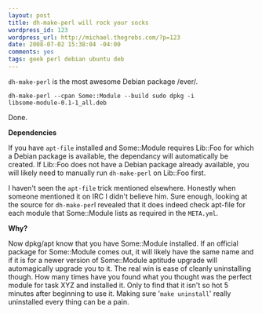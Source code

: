 ```yaml
--- 
layout: post
title: dh-make-perl will rock your socks
wordpress_id: 123
wordpress_url: http://michael.thegrebs.com/?p=123
date: 2008-07-02 15:38:04 -04:00
comments: yes
tags: geek perl debian ubuntu deb
---
```

<code>dh-make-perl</code> is the most awesome Debian package /ever/.

<code>dh-make-perl --cpan Some::Module --build
sudo dpkg -i libsome-module-0.1-1_all.deb</code>

Done.

<strong>Dependencies</strong>

If you have <code>apt-file</code> installed and Some::Module requires Lib::Foo for which a Debian package is available, the dependancy will automatically be created.  If Lib::Foo does not have a Debian package already available, you will likely  need to manually run <code>dh-make-perl</code> on Lib::Foo first.

I haven't seen the <code>apt-file</code> trick mentioned elsewhere.  Honestly when someone mentioned it on IRC I didn't believe him.  Sure enough, looking at the source for <code>dh-make-per</code>l revealed that it does indeed check apt-file for each module that Some::Module lists as required in the <code>META.yml</code>.

<strong>Why?</strong>

Now dpkg/apt know that you have Some::Module installed.  If an official package for Some::Module comes out, it will likely have the same name and if it is for a newer version of Some::Module aptitude upgrade will automagically upgrade you to it.  The real win is ease of cleanly uninstalling though. How many times have you found what you thought was the perfect module for task XYZ and installed it.  Only to find that it isn't so hot 5 minutes after beginning to use it.  Making sure '<code>make uninstall</code>' really uninstalled every thing can be a pain.
